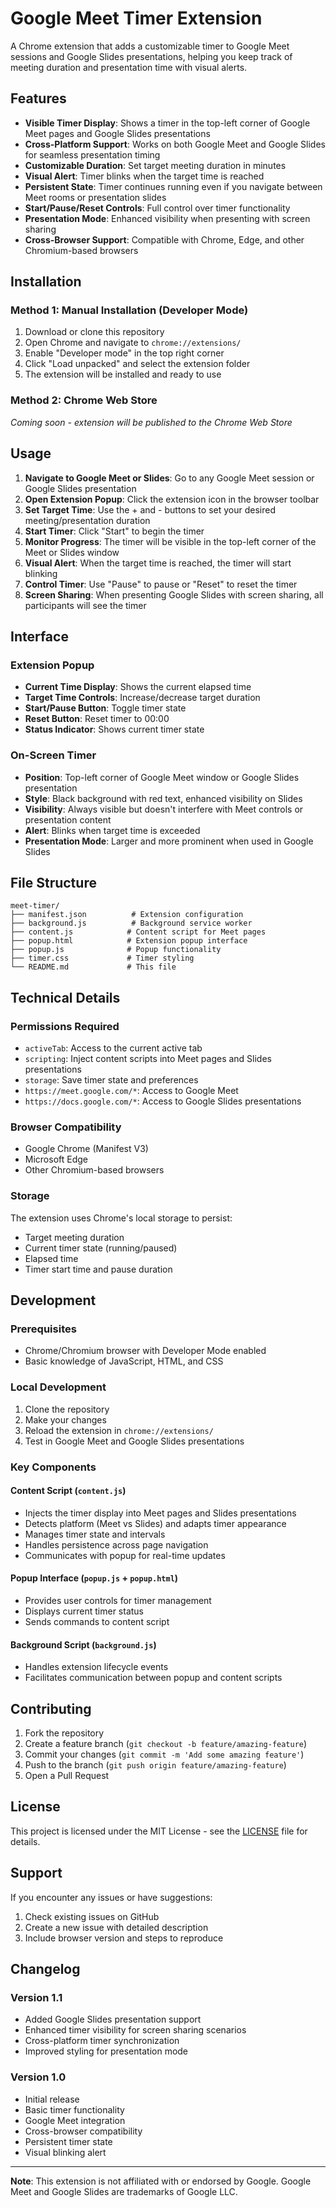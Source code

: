 # Google Meet Timer Extension

A Chrome extension that adds a customizable timer to Google Meet sessions and Google Slides presentations, helping you keep track of meeting duration and presentation time with visual alerts.

## Features

- **Visible Timer Display**: Shows a timer in the top-left corner of Google Meet pages and Google Slides presentations
- **Cross-Platform Support**: Works on both Google Meet and Google Slides for seamless presentation timing
- **Customizable Duration**: Set target meeting duration in minutes
- **Visual Alert**: Timer blinks when the target time is reached
- **Persistent State**: Timer continues running even if you navigate between Meet rooms or presentation slides
- **Start/Pause/Reset Controls**: Full control over timer functionality
- **Presentation Mode**: Enhanced visibility when presenting with screen sharing
- **Cross-Browser Support**: Compatible with Chrome, Edge, and other Chromium-based browsers

## Installation

### Method 1: Manual Installation (Developer Mode)

1. Download or clone this repository
2. Open Chrome and navigate to `chrome://extensions/`
3. Enable "Developer mode" in the top right corner
4. Click "Load unpacked" and select the extension folder
5. The extension will be installed and ready to use

### Method 2: Chrome Web Store
*Coming soon - extension will be published to the Chrome Web Store*

## Usage

1. **Navigate to Google Meet or Slides**: Go to any Google Meet session or Google Slides presentation
2. **Open Extension Popup**: Click the extension icon in the browser toolbar
3. **Set Target Time**: Use the + and - buttons to set your desired meeting/presentation duration
4. **Start Timer**: Click "Start" to begin the timer
5. **Monitor Progress**: The timer will be visible in the top-left corner of the Meet or Slides window
6. **Visual Alert**: When the target time is reached, the timer will start blinking
7. **Control Timer**: Use "Pause" to pause or "Reset" to reset the timer
8. **Screen Sharing**: When presenting Google Slides with screen sharing, all participants will see the timer

## Interface

### Extension Popup
- **Current Time Display**: Shows the current elapsed time
- **Target Time Controls**: Increase/decrease target duration
- **Start/Pause Button**: Toggle timer state
- **Reset Button**: Reset timer to 00:00
- **Status Indicator**: Shows current timer state

### On-Screen Timer
- **Position**: Top-left corner of Google Meet window or Google Slides presentation
- **Style**: Black background with red text, enhanced visibility on Slides
- **Visibility**: Always visible but doesn't interfere with Meet controls or presentation content
- **Alert**: Blinks when target time is exceeded
- **Presentation Mode**: Larger and more prominent when used in Google Slides

## File Structure

```
meet-timer/
├── manifest.json          # Extension configuration
├── background.js          # Background service worker
├── content.js            # Content script for Meet pages
├── popup.html            # Extension popup interface
├── popup.js              # Popup functionality
├── timer.css             # Timer styling
└── README.md             # This file
```

## Technical Details

### Permissions Required
- `activeTab`: Access to the current active tab
- `scripting`: Inject content scripts into Meet pages and Slides presentations
- `storage`: Save timer state and preferences
- `https://meet.google.com/*`: Access to Google Meet
- `https://docs.google.com/*`: Access to Google Slides presentations

### Browser Compatibility
- Google Chrome (Manifest V3)
- Microsoft Edge
- Other Chromium-based browsers

### Storage
The extension uses Chrome's local storage to persist:
- Target meeting duration
- Current timer state (running/paused)
- Elapsed time
- Timer start time and pause duration

## Development

### Prerequisites
- Chrome/Chromium browser with Developer Mode enabled
- Basic knowledge of JavaScript, HTML, and CSS

### Local Development
1. Clone the repository
2. Make your changes
3. Reload the extension in `chrome://extensions/`
4. Test in Google Meet and Google Slides presentations

### Key Components

#### Content Script (`content.js`)
- Injects the timer display into Meet pages and Slides presentations
- Detects platform (Meet vs Slides) and adapts timer appearance
- Manages timer state and intervals
- Handles persistence across page navigation
- Communicates with popup for real-time updates

#### Popup Interface (`popup.js` + `popup.html`)
- Provides user controls for timer management
- Displays current timer status
- Sends commands to content script

#### Background Script (`background.js`)
- Handles extension lifecycle events
- Facilitates communication between popup and content scripts

## Contributing

1. Fork the repository
2. Create a feature branch (`git checkout -b feature/amazing-feature`)
3. Commit your changes (`git commit -m 'Add some amazing feature'`)
4. Push to the branch (`git push origin feature/amazing-feature`)
5. Open a Pull Request

## License

This project is licensed under the MIT License - see the [LICENSE](LICENSE) file for details.

## Support

If you encounter any issues or have suggestions:
1. Check existing issues on GitHub
2. Create a new issue with detailed description
3. Include browser version and steps to reproduce

## Changelog

### Version 1.1
- Added Google Slides presentation support
- Enhanced timer visibility for screen sharing scenarios
- Cross-platform timer synchronization
- Improved styling for presentation mode

### Version 1.0
- Initial release
- Basic timer functionality
- Google Meet integration
- Cross-browser compatibility
- Persistent timer state
- Visual blinking alert

---

**Note**: This extension is not affiliated with or endorsed by Google. Google Meet and Google Slides are trademarks of Google LLC.

